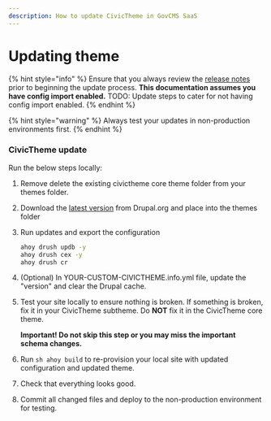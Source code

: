 ```yaml
---
description: How to update CivicTheme in GovCMS SaaS
---
```


# Updating theme

{% hint style="info" %}
Ensure that you always review the [release notes](https://www.drupal.org/project/civictheme/releases) prior to beginning the update process.
**This documentation assumes you have config import enabled.**
TODO: Update steps to cater for not having config import enabled.
{% endhint %}

{% hint style="warning" %}
Always test your updates in non-production environments first.
{% endhint %}

### CivicTheme update

Run the below steps locally:

1.  Remove delete the existing civictheme core theme folder from your themes folder.
2.  Download the [latest version](https://www.drupal.org/project/civictheme/releases) from Drupal.org and place into the themes folder
3.  Run updates and export the configuration

    ```sh
    ahoy drush updb -y
    ahoy drush cex -y
    ahoy drush cr
    ```
4. (Optional) In YOUR-CUSTOM-CIVICTHEME.info.yml file, update the "version" and clear the Drupal cache.
5. Test your site locally to ensure nothing is broken. If something is broken, fix it in your CivicTheme subtheme. Do **NOT** fix it in the CivicTheme core theme. 

    **Important! Do not skip this step or you may miss the important schema changes.**
6. Run ```sh ahoy build``` to re-provision your local site with updated configuration and updated theme.
7. Check that everything looks good.
8. Commit all changed files and deploy to the non-production environment for testing.
